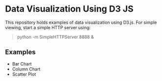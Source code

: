 <h1>Data Visualization Using D3 JS</h1>

This repository holds examples of data visualization using D3.js.
For simple viewing, start a simple HTTP server using: <br/>

<blockquote>python -m SimpleHTTPServer 8888 &</blockquote>


<h2>Examples</h2>
<ul>
	<li>Bar Chart</li>
	<li>Column Chart</li>
	<li>Scatter Plot</li>
</ul>